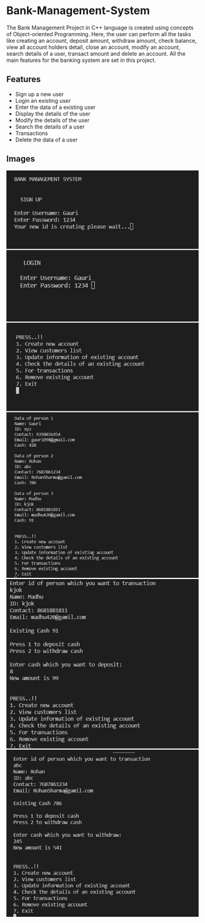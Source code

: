 # Bank-Management-System
The Bank Management Project in C++ language is created using concepts of Object-oriented Programming.  Here, the user can perform all the tasks like creating an account, deposit amount, withdraw amount, check balance, view all account holders detail, close an account, modify an account, search details of a user, transact amount and delete an account. All the main features for the banking system are set in this project.

## Features

* Sign up a new user
* Login an existing user
* Enter the data of a existing user
* Display the details of the user
* Modify the details of the user
* Search the details of a user
* Transactions
* Delete the data of a user

## Images
  
 <img src = "img/img01.JPG" width = "510">
 <img src = "img/img02.JPG" width = "510">
 <img src = "img/img03.JPG" width = "510">
 <img src = "img/img04.JPG" width = "510">
 <img src = "img/img05.JPG" width = "510">
 <img src = "img/img06.JPG" width = "510">












